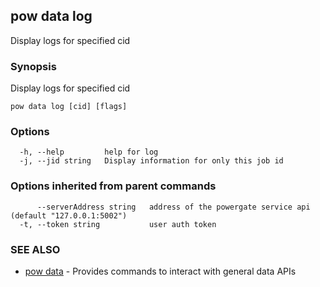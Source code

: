 ## pow data log

Display logs for specified cid

### Synopsis

Display logs for specified cid

```
pow data log [cid] [flags]
```

### Options

```
  -h, --help         help for log
  -j, --jid string   Display information for only this job id
```

### Options inherited from parent commands

```
      --serverAddress string   address of the powergate service api (default "127.0.0.1:5002")
  -t, --token string           user auth token
```

### SEE ALSO

* [pow data](pow_data.md)	 - Provides commands to interact with general data APIs

